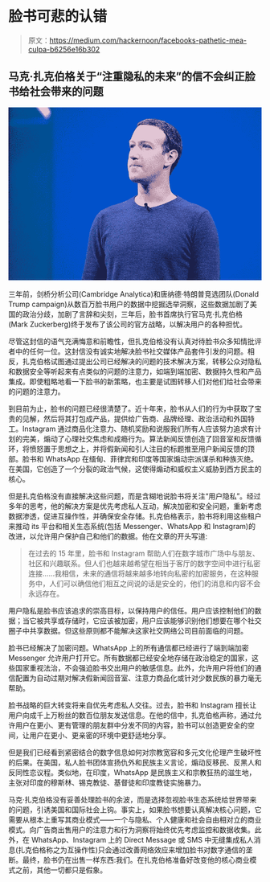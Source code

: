 # 脸书可悲的认错

> 原文：<https://medium.com/hackernoon/facebooks-pathetic-mea-culpa-b6256e16b302>

## 马克·扎克伯格关于“注重隐私的未来”的信不会纠正脸书给社会带来的问题

![](img/1accc5bfcb5600c34b33e55634d01171.png)

三年前，剑桥分析公司(Cambridge Analytica)和唐纳德·特朗普竞选团队(Donald Trump campaign)从数百万脸书用户的数据中挖掘选举洞察，这些数据加剧了美国的政治分歧，加剧了言辞和尖刻，三年后，脸书首席执行官马克·扎克伯格(Mark Zuckerberg)终于发布了该公司的官方战略，以解决用户的各种担忧。

尽管这封信的语气充满悔意和前瞻性，但扎克伯格没有认真对待脸书众多知情批评者中的任何一位。这封信没有诚实地解决脸书社交媒体产品套件引发的问题。相反，扎克伯格试图通过提出公司已经解决的问题的技术解决方案，转移公众对隐私和数据安全等听起来有点类似的问题的注意力，如端到端加密、数据持久性和产品集成。即使粗略地看一下脸书的新策略，也主要是试图转移人们对他们给社会带来的问题的注意力。

到目前为止，脸书的问题已经很清楚了。近十年来，脸书从人们的行为中获取了宝贵的见解，然后将其打包成产品，提供给广告商、品牌经理、政治活动和外国特工。Instagram 通过商品化注意力、随机奖励和说服我们所有人应该努力追求有计划的完美，煽动了心理社交焦虑和成瘾行为。算法新闻反馈创造了回音室和反馈循环，将愤怒置于思想之上，并将假新闻和引人注目的标题推至用户新闻反馈的顶部。脸书和 WhatsApp 在缅甸、菲律宾和印度等国家煽动宗派谋杀和种族灭绝。在美国，它创造了一个分裂的政治气候，这使得煽动和威权主义威胁到西方民主的核心。

但是扎克伯格没有直接解决这些问题，而是含糊地说脸书将关注“用户隐私”。经过多年的思考，他的解决方案是优先考虑私人互动，解决加密和安全问题，重新考虑数据渗透，促进互操作性，并确保安全存储。扎克伯格表示，脸书将利用这些租户来推动 its 平台和相关生态系统(包括 Messenger、WhatsApp 和 Instagram)的改进，以允许用户保护自己和他们的数据。他在文章的开头写道:

> 在过去的 15 年里，脸书和 Instagram 帮助人们在数字城市广场中与朋友、社区和兴趣联系。但人们也越来越希望在相当于客厅的数字空间中进行私密连接……我相信，未来的通信将越来越多地转向私密的加密服务，在这种服务中，人们可以确信他们相互之间说的话是安全的，他们的消息和内容不会永远存在。

用户隐私是脸书应该追求的崇高目标，以保持用户的信任。用户应该控制他们的数据；当它被共享或存储时，它应该被加密，用户应该能够识别他们想要在哪个社交圈子中共享数据。但这些原则都不能解决这家社交网络公司目前面临的问题。

脸书已经解决了加密问题。WhatsApp 上的所有通信都已经进行了端到端加密 Messenger 允许用户打开它。所有数据都已经安全地存储在政治稳定的国家，这些国家重视法治，不会强迫脸书交出用户的敏感信息。此外，允许用户将他们的通信配置为自动过期对解决假新闻回音室、注意力商品化或针对少数民族的暴力毫无帮助。

脸书战略的巨大转变将来自优先考虑私人交往。过去，脸书和 Instagram 擅长让用户向成千上万粉丝的数百位朋友发送信息。在他的信中，扎克伯格声称，通过允许用户在更小、更有管理的朋友群中分发不同的内容，脸书可以创造更安全的空间，让用户在更小、更亲密的环境中更舒适地分享。

但是我们已经看到紧密结合的数字信息如何对宗教宽容和多元文化伦理产生破坏性的后果。在美国，私人脸书团体宣扬仇外和民族主义言论，煽动反移民、反黑人和反同性恋议程。类似地，在印度，WhatsApp 是民族主义和宗教狂热的滋生地，主张对印度的穆斯林、锡克教徒、基督徒和印度教徒实施暴力。

马克·扎克伯格没有妥善处理脸书的余波，而是选择忽视脸书生态系统给世界带来的问题，引诱美国和国际社会上钩。事实上，如果脸书想要认真解决核心问题，它需要从根本上重写其商业模式——一个与隐私、个人健康和社会自由相对立的商业模式。向广告商出售用户的注意力和行为洞察将始终优先考虑监控和数据收集。此外，在 WhatsApp、Instagram 上的 Direct Message 或 SMS 中无缝集成私人消息(扎克伯格称之为互操作性)只会通过改善网络效应来增加脸书对数字通信的垄断。最终，脸书仍在出售一样东西:我们。在扎克伯格准备好改变他的核心商业模式之前，其他一切都只是假象。